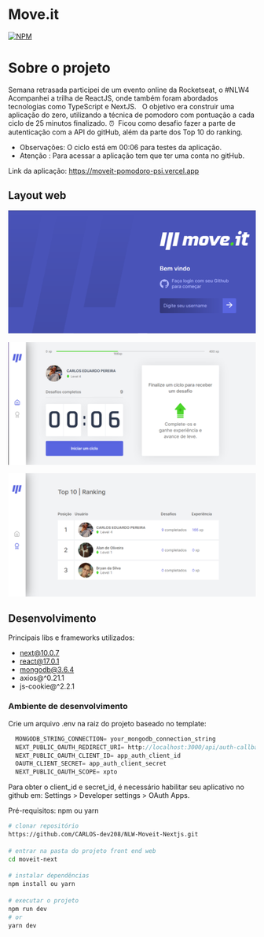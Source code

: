 # Move.it
[![NPM](https://img.shields.io/npm/l/react)](https://github.com/CARLOS-dev208/NLW-Moveit-Nextjs/blob/main/LICENSE) 

# Sobre o projeto

Semana retrasada participei de um evento online da Rocketseat, o #NLW4 ⁣
⁣
Acompanhei a trilha de ReactJS, onde também foram abordados tecnologias como TypeScript e NextJS. ⁣
⁣
O objetivo era construir uma aplicação do zero, utilizando a técnica de pomodoro com pontuação a cada ciclo de 25 minutos finalizado. ⏰⁣
⁣
Ficou como desafio fazer a parte de autenticação com a API do gitHub, além da parte dos Top 10 do ranking.
- Observações: O ciclo está em 00:06 para testes da aplicação.
- Atenção : Para acessar a aplicação tem que ter uma conta no gitHub.

Link da aplicação: https://moveit-pomodoro-psi.vercel.app

## Layout web
![Auth](https://github.com/CARLOS-dev208/NLW-Moveit-Nextjs/blob/main/public/telaAuth.png)

![Home](https://github.com/CARLOS-dev208/NLW-Moveit-Nextjs/blob/main/public/telaHome1.png)

![Ranking](https://github.com/CARLOS-dev208/NLW-Moveit-Nextjs/blob/main/public/telaDeRanking.png)


## Desenvolvimento 
Principais libs e frameworks utilizados:

- next@10.0.7
- react@17.0.1
- mongodb@3.6.4
- axios@^0.21.1
- js-cookie@^2.2.1

### Ambiente de desenvolvimento

Crie um arquivo .env na raiz do projeto baseado no template: 

```javascript
  MONGODB_STRING_CONNECTION= your_mongodb_connection_string
  NEXT_PUBLIC_OAUTH_REDIRECT_URI= http://localhost:3000/api/auth-callback
  NEXT_PUBLIC_OAUTH_CLIENT_ID= app_auth_client_id
  OAUTH_CLIENT_SECRET= app_auth_client_secret
  NEXT_PUBLIC_OAUTH_SCOPE= xpto
```
Para obter o client_id e secret_id, é necessário habilitar seu aplicativo no
github em: Settings > Developer settings > OAuth Apps.


Pré-requisitos: npm ou yarn

```bash
# clonar repositório
https://github.com/CARLOS-dev208/NLW-Moveit-Nextjs.git

# entrar na pasta do projeto front end web
cd moveit-next

# instalar dependências
npm install ou yarn

# executar o projeto
npm run dev
# or
yarn dev
```










